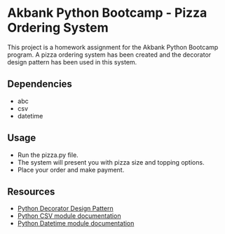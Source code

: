 
# Akbank Python Bootcamp - Pizza Ordering System

This project is a homework assignment for the Akbank Python Bootcamp program. A pizza ordering system has been created and the decorator design pattern has been used in this system.



## Dependencies

- abc 
- csv
- datetime
## Usage

- Run the pizza.py file.
- The system will present you with pizza size and topping options.
- Place your order and make payment.




## Resources

- [Python Decorator Design Pattern](https://refactoring.guru/design-patterns/decorator/python/example)
- [Python CSV module documentation](https://docs.python.org/3/library/csv.html)
- [Python Datetime module documentation](https://docs.python.org/3/library/datetime.html)
